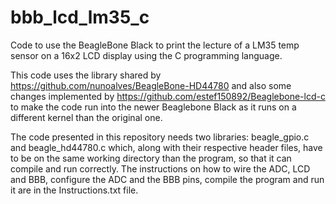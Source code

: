 # bbb_lcd_lm35_c
Code to use the BeagleBone Black to print the lecture of a LM35 temp sensor on a 16x2 LCD display using the C programming language.

This code uses the library shared by https://github.com/nunoalves/BeagleBone-HD44780 and also some changes implemented by https://github.com/estef150892/Beaglebone-lcd-c to make the code run into the newer Beaglebone Black as it runs on a different kernel than the original one.

The code presented in this repository needs two libraries: beagle_gpio.c and beagle_hd44780.c which, along with their respective header files, have to be on the same working directory than the program, so that it can compile and run correctly. The instructions on how to wire the ADC, LCD and BBB, configure the ADC and the BBB pins, compile the program and run it are in the Instructions.txt file.

